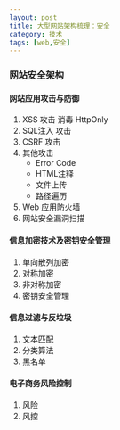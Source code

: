 ```yaml
---
layout: post
title: 大型网站架构梳理：安全
category: 技术
tags: [web,安全]
---
```


### 网站安全架构

#### 网站应用攻击与防御
1. XSS 攻击 消毒 HttpOnly
2. SQL注入 攻击
3. CSRF 攻击
4. 其他攻击
    * Error Code
    * HTML注释
    * 文件上传
    * 路径遍历
5. Web 应用防火墙
6. 网站安全漏洞扫描

#### 信息加密技术及密钥安全管理
1. 单向散列加密
2. 对称加密
3. 非对称加密
4. 密钥安全管理

#### 信息过滤与反垃圾
1. 文本匹配
2. 分类算法
3. 黑名单

#### 电子商务风险控制
1. 风险
2. 风控
